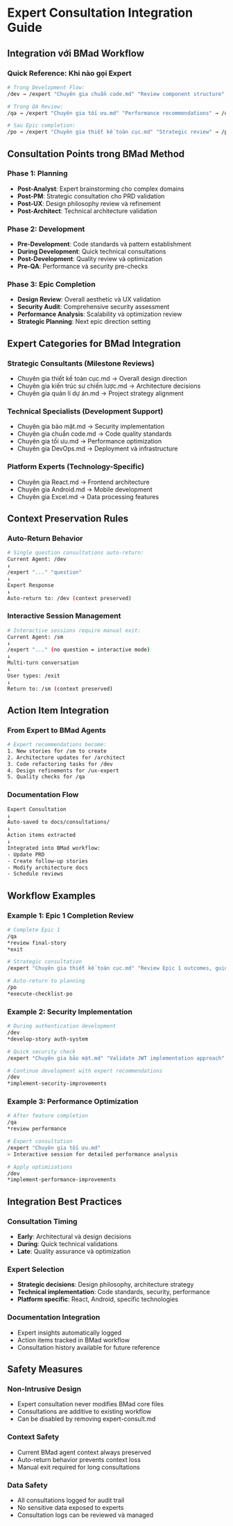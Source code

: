 # Expert Consultation Integration Guide

## Integration với BMad Workflow

### Quick Reference: Khi nào gọi Expert
```bash
# Trong Development Flow:
/dev → /expert "Chuyên gia chuẩn code.md" "Review component structure" → /dev

# Trong QA Review:  
/qa → /expert "Chuyên gia tối ưu.md" "Performance recommendations" → /qa

# Sau Epic completion:
/po → /expert "Chuyên gia thiết kế toàn cục.md" "Strategic review" → /po
```

## Consultation Points trong BMad Method

### **Phase 1: Planning**
- **Post-Analyst**: Expert brainstorming cho complex domains
- **Post-PM**: Strategic consultation cho PRD validation
- **Post-UX**: Design philosophy review và refinement
- **Post-Architect**: Technical architecture validation

### **Phase 2: Development** 
- **Pre-Development**: Code standards và pattern establishment
- **During Development**: Quick technical consultations
- **Post-Development**: Quality review và optimization
- **Pre-QA**: Performance và security pre-checks

### **Phase 3: Epic Completion**
- **Design Review**: Overall aesthetic và UX validation
- **Security Audit**: Comprehensive security assessment
- **Performance Analysis**: Scalability và optimization review
- **Strategic Planning**: Next epic direction setting

## Expert Categories for BMad Integration

### **Strategic Consultants** (Milestone Reviews)
- Chuyên gia thiết kế toàn cục.md → Overall design direction
- Chuyên gia kiến trúc sư chiến lược.md → Architecture decisions
- Chuyên gia quản lí dự án.md → Project strategy alignment

### **Technical Specialists** (Development Support)
- Chuyên gia bảo mật.md → Security implementation
- Chuyên gia chuẩn code.md → Code quality standards
- Chuyên gia tối ưu.md → Performance optimization
- Chuyên gia DevOps.md → Deployment và infrastructure

### **Platform Experts** (Technology-Specific)
- Chuyên gia React.md → Frontend architecture
- Chuyên gia Android.md → Mobile development
- Chuyên gia Excel.md → Data processing features

## Context Preservation Rules

### **Auto-Return Behavior**
```bash
# Single question consultations auto-return:
Current Agent: /dev
↓
/expert "..." "question"
↓ 
Expert Response
↓
Auto-return to: /dev (context preserved)
```

### **Interactive Session Management**
```bash
# Interactive sessions require manual exit:
Current Agent: /sm
↓
/expert "..." (no question = interactive mode)
↓
Multi-turn conversation
↓
User types: /exit
↓
Return to: /sm (context preserved)
```

## Action Item Integration

### **From Expert to BMad Agents**
```bash
# Expert recommendations become:
1. New stories for /sm to create
2. Architecture updates for /architect
3. Code refactoring tasks for /dev
4. Design refinements for /ux-expert
5. Quality checks for /qa
```

### **Documentation Flow**
```bash
Expert Consultation
↓
Auto-saved to docs/consultations/
↓
Action items extracted
↓
Integrated into BMad workflow:
- Update PRD
- Create follow-up stories  
- Modify architecture docs
- Schedule reviews
```

## Workflow Examples

### **Example 1: Epic 1 Completion Review**
```bash
# Complete Epic 1
/qa
*review final-story
*exit

# Strategic consultation
/expert "Chuyên gia thiết kế toàn cục.md" "Review Epic 1 outcomes, guide Epic 2 direction"

# Auto-return to planning
/po
*execute-checklist-po
```

### **Example 2: Security Implementation**
```bash
# During authentication development
/dev
*develop-story auth-system

# Quick security check
/expert "Chuyên gia bảo mật.md" "Validate JWT implementation approach"

# Continue development with expert recommendations
/dev
*implement-security-improvements
```

### **Example 3: Performance Optimization**
```bash
# After feature completion
/qa
*review performance

# Expert consultation
/expert "Chuyên gia tối ưu.md"
> Interactive session for detailed performance analysis

# Apply optimizations
/dev
*implement-performance-improvements
```

## Integration Best Practices

### **Consultation Timing**
- **Early**: Architectural và design decisions
- **During**: Quick technical validations
- **Late**: Quality assurance và optimization

### **Expert Selection**
- **Strategic decisions**: Design philosophy, architecture strategy
- **Technical implementation**: Code standards, security, performance
- **Platform specific**: React, Android, specific technologies

### **Documentation Integration**
- Expert insights automatically logged
- Action items tracked in BMad workflow
- Consultation history available for future reference

## Safety Measures

### **Non-Intrusive Design**
- Expert consultation never modifies BMad core files
- Consultations are additive to existing workflow
- Can be disabled by removing expert-consult.md

### **Context Safety**
- Current BMad agent context always preserved
- Auto-return behavior prevents context loss
- Manual exit required for long consultations

### **Data Safety**
- All consultations logged for audit trail
- No sensitive data exposed to experts
- Consultation logs can be reviewed và managed